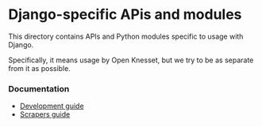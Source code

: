 # Django-specific APis and modules

This directory contains APIs and Python modules specific to usage with Django.

Specifically, it means usage by Open Knesset, but we try to be as separate from it as possible.

### Documentation

* [Development guide](/django/DEVELOPMENT.md)
* [Scrapers guide](/django/SCRAPERS.md)
